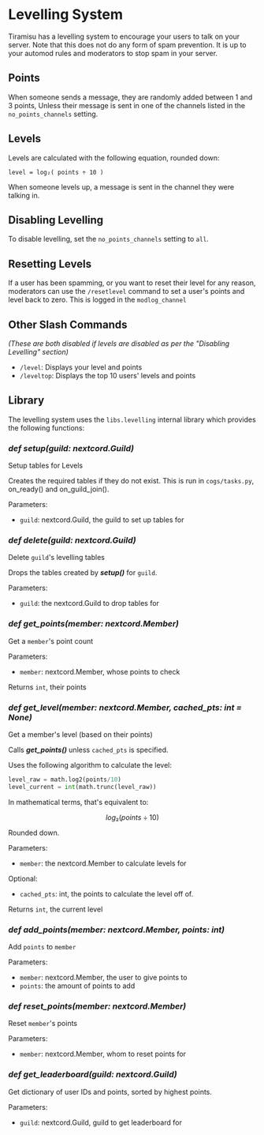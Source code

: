 # Levelling System
Tiramisu has a levelling system to encourage your users to talk on your server. Note that this does not do any form of spam prevention. It is up to your automod rules and moderators to stop spam in your server.


## Points
When someone sends a message, they are randomly added between 1 and 3 points, Unless their message is sent in one of the channels listed in the `no_points_channels` setting.
## Levels
Levels are calculated with the following equation, rounded down:
```
level = log₂( points ÷ 10 )
```
When someone levels up, a message is sent in the channel they were talking in.

## Disabling Levelling
To disable levelling, set the `no_points_channels` setting to `all`.

## Resetting Levels
If a user has been spamming, or you want to reset their level for any reason, moderators can use the `/resetlevel` command to set a user's points and level back to zero. This is logged in the `modlog_channel`

## Other Slash Commands
*(These are both disabled if levels are disabled as per the "Disabling Levelling" section)*

- `/level`: Displays your level and points
- `/leveltop`: Displays the top 10 users' levels and points


## Library
The levelling system uses the `libs.levelling` internal library which provides the following functions:

### *def **setup(guild: nextcord.Guild)***
Setup tables for Levels

Creates the required tables if they do not exist. This is run in `cogs/tasks.py`, on_ready() and on_guild_join().

Parameters:
- `guild`: nextcord.Guild, the guild to set up tables for

### *def **delete(guild: nextcord.Guild)***
Delete `guild`'s levelling tables

Drops the tables created by ***setup()*** for `guild`.

Parameters:
- `guild`: the nextcord.Guild to drop tables for

### *def **get_points(member: nextcord.Member)***
Get a `member`'s point count

Parameters:
- `member`: nextcord.Member, whose points to check

Returns `int`, their points

### *def **get_level(member: nextcord.Member, cached_pts: int = None)***
Get a member's level (based on their points)

Calls ***get_points()*** unless `cached_pts` is specified.

Uses the following algorithm to calculate the level:
```python
level_raw = math.log2(points/10)
level_current = int(math.trunc(level_raw))
```
In mathematical terms, that's equivalent to:
```math
log₂( points ÷ 10 )
```
Rounded down.


Parameters: 
- `member`: the nextcord.Member to calculate levels for

Optional:
- `cached_pts`: int, the points to calculate the level off of.

Returns `int`, the current level


### *def **add_points(member: nextcord.Member, points: int)***
Add `points` to `member`

Parameters:
- `member`: nextcord.Member, the user to give points to
- `points`: the amount of points to add

### *def **reset_points(member: nextcord.Member)***
Reset `member`'s points

Parameters:
- `member`: nextcord.Member, whom to reset points for

### *def **get_leaderboard(guild: nextcord.Guild)***
Get dictionary of user IDs and points, sorted by highest points.

Parameters:
- `guild`: nextcord.Guild, guild to get leaderboard for
